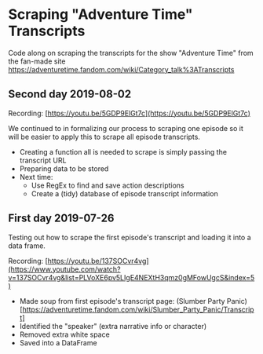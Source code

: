 # Scraping "Adventure Time" Transcripts

Code along on scraping the transcripts for the show "Adventure Time" from the
fan-made site https://adventuretime.fandom.com/wiki/Category_talk%3ATranscripts


## Second day 2019-08-02

Recording: [https://youtu.be/5GDP9ElGt7c](https://youtu.be/5GDP9ElGt7c)

We continued to in formalizing our process to scraping one episode so it will be
easier to apply this to scrape all episode transcripts.

- Creating a function all is needed to scrape is simply passing the transcript URL
- Preparing data to be stored 
- Next time:
  + Use RegEx to find and save action descriptions
  + Create a (tidy) database of episode transcript information


## First day 2019-07-26

Testing out how to scrape the first episode's transcript and loading it into a
data frame.

Recording: [https://youtu.be/137SOCvr4vg](https://www.youtube.com/watch?v=137SOCvr4vg&list=PLVoXE6pv5LIgE4NEXtH3qmz0gMFowUgcS&index=5)

- Made soup from first episode's transcript page: (Slumber Party Panic)[https://adventuretime.fandom.com/wiki/Slumber_Party_Panic/Transcript]
- Identified the "speaker" (extra narrative info or character)
- Removed extra white space
- Saved into a DataFrame
